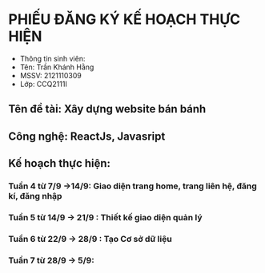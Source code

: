 # PHIẾU ĐĂNG KÝ KẾ HOẠCH THỰC HIỆN
- Thông tin sinh viên:
- 	Tên: Trần Khánh Hằng 
- 	MSSV: 2121110309
- 	Lớp: CCQ2111I	
## Tên đề tài: Xây dựng website bán bánh
## Công nghệ: ReactJs, Javasript
##  Kế hoạch thực hiện: 
###  Tuần 4 từ 7/9 ->14/9: Giao diện trang home, trang liên hệ, đăng kí, đăng nhập
###   Tuần 5 từ 14/9 -> 21/9 :	Thiết kế giao diện quản lý
###     Tuần 6 từ 22/9 -> 28/9 : Tạo Cơ sở dữ liệu
###       Tuần 7 từ 28/9 -> 5/9:   
